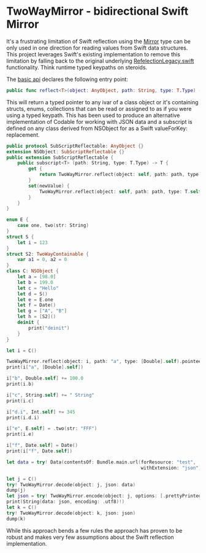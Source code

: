 # TwoWayMirror - bidirectional Swift Mirror

It's a frustrating limitation of Swift reflection using the [Mirror](http://nshipster.com/mirrortype/) type
can be only used in one direction for reading values from Swift data structures. This project leverages
Swift's existing implementation to remove this limitation by falling back to the original underlying
[RefelectionLegacy.swift](https://github.com/apple/swift/blob/master/stdlib/public/core/ReflectionLegacy.swift#L86)
functionality. Think runtime typed keypaths on steroids.

The [basic api](TwoWayMirror.playground/Sources/TwoWayMirror.swift) declares the following entry point:

```Swift
public func reflect<T>(object: AnyObject, path: String, type: T.Type) -> UnsafeMutablePointer<T>
```
This will return a typed pointer to any ivar of a class object or it's containing structs, enums, collections
that can be read or assigned to as if you were using a typed keypath.
This has been used to produce an alternative implementation of Codable for working with JSON data and
a subscript is defined on any class derived from NSObject for as a Swift valueForKey: replacement.

```Swift
public protocol SubScriptReflectable: AnyObject {}
extension NSObject: SubScriptReflectable {}
public extension SubScriptReflectable {
    public subscript<T> (path: String, type: T.Type) -> T {
        get {
            return TwoWayMirror.reflect(object: self, path: path, type: T.self).pointee
        }
        set(newValue) {
            TwoWayMirror.reflect(object: self, path: path, type: T.self).pointee = newValue
        }
    }
}
```

```Swift
enum E {
    case one, two(str: String)
}
struct S {
    let i = 123
}
struct S2: TwoWayContainable {
    var a1 = 0, a2 = 0
}
class C: NSObject {
    let a = [98.0]
    let b = 199.0
    let c = "Hello"
    let d = S()
    let e = E.one
    let f = Date()
    let g = ["A", "B"]
    let h = [S2]()
    deinit {
        print("deinit")
    }
}

let i = C()

TwoWayMirror.reflect(object: i, path: "a", type: [Double].self).pointee += [11.0]
print(i["a", [Double].self])

i["b", Double.self] += 100.0
print(i.b)

i["c", String.self] += " String"
print(i.c)

i["d.i", Int.self] += 345
print(i.d.i)

i["e", E.self] = .two(str: "FFF")
print(i.e)

i["f", Date.self] = Date()
print(i["f", Date.self])
```

```Swift
let data = try! Data(contentsOf: Bundle.main.url(forResource: "test",
                                                 withExtension: "json")!)

let j = C()
try! TwoWayMirror.decode(object: j, json: data)
dump(j)
let json = try! TwoWayMirror.encode(object: j, options: [.prettyPrinted])
print(String(data: json, encoding: .utf8)!)
let k = C()
try! TwoWayMirror.decode(object: k, json: json)
dump(k)
```

While this approach bends a few rules the approach has proven to be robust and makes very few
assumptions about the Swift reflection implementation.
